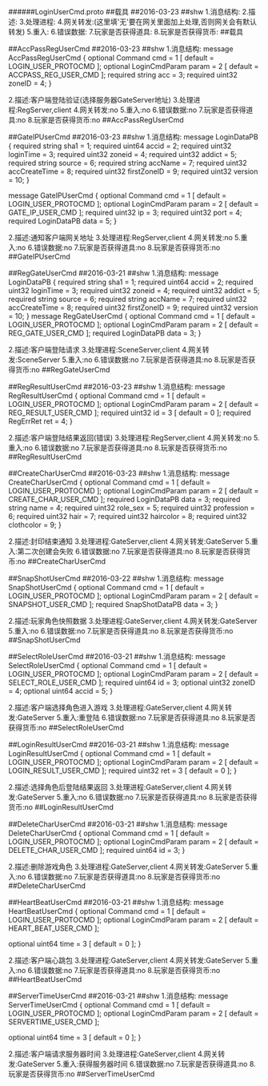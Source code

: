 ######LoginUserCmd.proto
##载具
##2016-03-23
##shw
1.消息结构:
2.描述:
3.处理进程:
4.网关转发:(这里填'无'要在网关里面加上处理,否则网关会有默认转发)
5.重入:
6.错误数据:
7.玩家是否获得道具:
8.玩家是否获得货币:
##载具

##AccPassRegUserCmd
##2016-03-23
##shw
1.消息结构:
message AccPassRegUserCmd
{
  optional Command cmd = 1 [ default = LOGIN_USER_PROTOCMD ];
  optional LoginCmdParam param = 2 [ default = ACCPASS_REG_USER_CMD ];
  required string acc = 3;
  required uint32 zoneID = 4;
}

2.描述:客户端登陆验证(选择服务器GateServer地址)
3.处理进程:RegServer,client	
4.网关转发:no
5.重入:no
6.错误数据:no
7.玩家是否获得道具:no
8.玩家是否获得货币:no
##AccPassRegUserCmd

##GateIPUserCmd
##2016-03-23
##shw
1.消息结构:
message LoginDataPB
{
  required string sha1 = 1;
  required uint64 accid = 2;
  required uint32 loginTime = 3;
  required uint32 zoneid = 4;
  required uint32 addict = 5;
  required string source = 6;
  required string accName = 7;
  required uint32 accCreateTime = 8;
  required uint32 firstZoneID = 9;
  required uint32 version = 10;
}

message GateIPUserCmd
{
  optional Command cmd = 1 [ default = LOGIN_USER_PROTOCMD ];
  optional LoginCmdParam param = 2 [ default = GATE_IP_USER_CMD ];
  required uint32 ip = 3;
  required uint32 port = 4;
  required LoginDataPB data = 5;
}

2.描述:通知客户端网关地址
3.处理进程:RegServer,client
4.网关转发:no
5.重入:no
6.错误数据:no
7.玩家是否获得道具:no
8.玩家是否获得货币:no
##GateIPUserCmd

##RegGateUserCmd
##2016-03-21
##shw
1.消息结构:
message LoginDataPB
{
  required string sha1 = 1;
  required uint64 accid = 2;
  required uint32 loginTime = 3;
  required uint32 zoneid = 4;
  required uint32 addict = 5;
  required string source = 6;
  required string accName = 7;
  required uint32 accCreateTime = 8;
  required uint32 firstZoneID = 9;
  required uint32 version = 10;
}
message RegGateUserCmd
{
  optional Command cmd = 1 [ default = LOGIN_USER_PROTOCMD ];
  optional LoginCmdParam param = 2 [ default = REG_GATE_USER_CMD ];
  required LoginDataPB data = 3;
}

2.描述:客户端登陆请求
3.处理进程:SceneServer,client
4.网关转发:SceneServer
5.重入:no
6.错误数据:no
7.玩家是否获得道具:no
8.玩家是否获得货币:no
##RegGateUserCmd

##RegResultUserCmd
##2016-03-23
##shw
1.消息结构:
message RegResultUserCmd
{
  optional Command cmd = 1 [ default = LOGIN_USER_PROTOCMD ];
  optional LoginCmdParam param = 2 [ default = REG_RESULT_USER_CMD ];
  required uint32 id = 3 [ default = 0 ];
  required RegErrRet ret = 4;
}

2.描述:客户端登陆结果返回(错误)
3.处理进程:RegServer,client
4.网关转发:no
5.重入:no
6.错误数据:no
7.玩家是否获得道具:no
8.玩家是否获得货币:no
##RegResultUserCmd

##CreateCharUserCmd
##2016-03-23
##shw
1.消息结构:
message CreateCharUserCmd
{
  optional Command cmd = 1 [ default = LOGIN_USER_PROTOCMD ];
  optional LoginCmdParam param = 2 [ default = CREATE_CHAR_USER_CMD ];
  required LoginDataPB data = 3;
  required string name = 4;
  required uint32 role_sex = 5;
  required uint32 profession = 6;
  required uint32 hair = 7;
  required uint32 haircolor = 8;
  required uint32 clothcolor = 9;
}

2.描述:封印结束通知
3.处理进程:GateServer,client
4.网关转发:GateServer
5.重入:第二次创建会失败
6.错误数据:no
7.玩家是否获得道具:no
8.玩家是否获得货币:no
##CreateCharUserCmd

##SnapShotUserCmd
##2016-03-22
##shw
1.消息结构:
message SnapShotUserCmd
{
  optional Command cmd = 1 [ default = LOGIN_USER_PROTOCMD ];
  optional LoginCmdParam param = 2 [ default = SNAPSHOT_USER_CMD ];
  required SnapShotDataPB data = 3;
}

2.描述:玩家角色快照数据
3.处理进程:GateServer,client
4.网关转发:GateServer
5.重入:no
6.错误数据:no
7.玩家是否获得道具:no
8.玩家是否获得货币:no
##SnapShotUserCmd

##SelectRoleUserCmd
##2016-03-21
##shw
1.消息结构:
message SelectRoleUserCmd
{
  optional Command cmd = 1 [ default = LOGIN_USER_PROTOCMD ];
  optional LoginCmdParam param = 2 [ default = SELECT_ROLE_USER_CMD ];
  required uint64 id = 3;
  optional uint32 zoneID = 4;
  optional uint64 accid = 5;
}

2.描述:客户端选择角色进入游戏
3.处理进程:GateServer,client
4.网关转发:GateServer
5.重入:重登陆
6.错误数据:no
7.玩家是否获得道具:no
8.玩家是否获得货币:no
##SelectRoleUserCmd

##LoginResultUserCmd
##2016-03-21
##shw
1.消息结构:
message LoginResultUserCmd
{
  optional Command cmd = 1 [ default = LOGIN_USER_PROTOCMD ];
  optional LoginCmdParam param = 2 [ default = LOGIN_RESULT_USER_CMD ];
  required uint32 ret = 3 [ default = 0 ];
}

2.描述:选择角色后登陆结果返回
3.处理进程:GateServer,client
4.网关转发:GateServer
5.重入:no
6.错误数据:no
7.玩家是否获得道具:no
8.玩家是否获得货币:no
##LoginResultUserCmd

##DeleteCharUserCmd
##2016-03-21
##shw
1.消息结构:
message DeleteCharUserCmd
{
  optional Command cmd = 1 [ default = LOGIN_USER_PROTOCMD ];
  optional LoginCmdParam param = 2 [ default = DELETE_CHAR_USER_CMD ];
  required uint64 id = 3;
}

2.描述:删除游戏角色
3.处理进程:GateServer,client
4.网关转发:GateServer
5.重入:no
6.错误数据:no
7.玩家是否获得道具:no
8.玩家是否获得货币:no
##DeleteCharUserCmd

##HeartBeatUserCmd
##2016-03-21
##shw
1.消息结构:
message HeartBeatUserCmd
{
  optional Command cmd = 1 [ default = LOGIN_USER_PROTOCMD ];
  optional LoginCmdParam param = 2 [ default = HEART_BEAT_USER_CMD ];

  optional uint64 time = 3 [ default = 0 ];
}

2.描述:客户端心跳包
3.处理进程:GateServer,client
4.网关转发:GateServer
5.重入:no
6.错误数据:no
7.玩家是否获得道具:no
8.玩家是否获得货币:no
##HeartBeatUserCmd

##ServerTimeUserCmd
##2016-03-21
##shw
1.消息结构:
message ServerTimeUserCmd
{
  optional Command cmd = 1 [ default = LOGIN_USER_PROTOCMD ];
  optional LoginCmdParam param = 2 [ default = SERVERTIME_USER_CMD ];

  optional uint64 time = 3 [ default = 0 ];
}

2.描述:客户端请求服务器时间
3.处理进程:GateServer,client
4.网关转发:GateServer
5.重入:获得服务器时间
6.错误数据:no
7.玩家是否获得道具:no
8.玩家是否获得货币:no
##ServerTimeUserCmd

